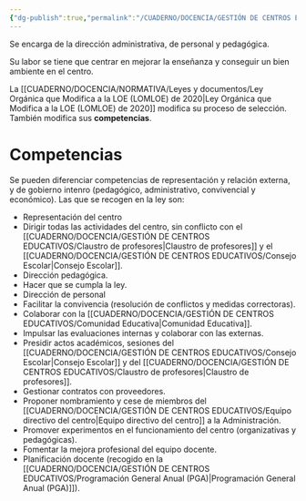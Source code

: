 ```yaml
---
{"dg-publish":true,"permalink":"/CUADERNO/DOCENCIA/GESTIÓN DE CENTROS EDUCATIVOS/Director del centro educativo/"}
---
```


Se encarga de la dirección administrativa, de personal y pedagógica.

Su labor se tiene que centrar en mejorar la enseñanza y conseguir un bien ambiente en el centro.

La [[CUADERNO/DOCENCIA/NORMATIVA/Leyes y documentos/Ley Orgánica que Modifica a la LOE (LOMLOE) de 2020\|Ley Orgánica que Modifica a la LOE (LOMLOE) de 2020]] modifica su proceso de selección. También modifica sus **competencias**.

# Competencias
Se pueden diferenciar competencias de representación y relación externa, y de gobierno intenro (pedagógico, administrativo, convivencial y económico). Las que se recogen en la ley son:
- Representación del centro
- Dirigir todas las actividades del centro, sin conflicto con el [[CUADERNO/DOCENCIA/GESTIÓN DE CENTROS EDUCATIVOS/Claustro de profesores\|Claustro de profesores]] y el [[CUADERNO/DOCENCIA/GESTIÓN DE CENTROS EDUCATIVOS/Consejo Escolar\|Consejo Escolar]].
- Dirección pedagógica.
- Hacer que se cumpla la ley.
- Dirección de personal
- Facilitar la convivencia (resolución de conflictos y medidas correctoras).
- Colaborar con la [[CUADERNO/DOCENCIA/GESTIÓN DE CENTROS EDUCATIVOS/Comunidad Educativa\|Comunidad Educativa]].
- Impulsar las evaluaciones internas y colaborar con las externas.
- Presidir actos académicos, sesiones del [[CUADERNO/DOCENCIA/GESTIÓN DE CENTROS EDUCATIVOS/Consejo Escolar\|Consejo Escolar]] y del [[CUADERNO/DOCENCIA/GESTIÓN DE CENTROS EDUCATIVOS/Claustro de profesores\|Claustro de profesores]].
- Gestionar contratos con proveedores.
- Proponer nombramiento y cese de miembros del [[CUADERNO/DOCENCIA/GESTIÓN DE CENTROS EDUCATIVOS/Equipo directivo del centro\|Equipo directivo del centro]] a la Administración.
- Promover experimentos en el funcionamiento del centro (organizativas y pedagógicas).
- Fomentar la mejora profesional del equipo docente.
- Planificación docente (recogido en la [[CUADERNO/DOCENCIA/GESTIÓN DE CENTROS EDUCATIVOS/Programación General Anual (PGA)\|Programación General Anual (PGA)]]).